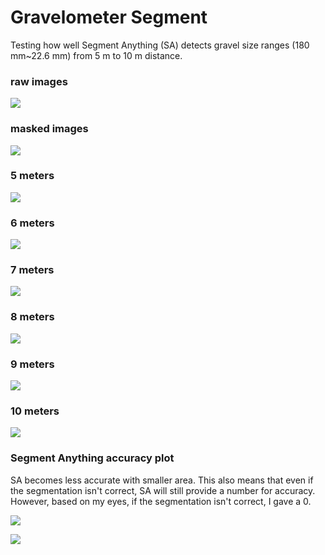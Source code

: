 # Gravelometer Segment
Testing how well Segment Anything (SA) detects gravel size ranges (180 mm~22.6 mm) from 5 m to 10 m distance.

### raw images
![](https://github.com/snohatech/gravelometersegment/blob/main/raw/raw.gif)

### masked images
![](https://github.com/snohatech/gravelometersegment/blob/main/masked/mask.gif)

### 5 meters
![](https://github.com/snohatech/gravelometersegment/blob/main/segment/5m.gif)

### 6 meters
![](https://github.com/snohatech/gravelometersegment/blob/main/segment/6m.gif)

### 7 meters
![](https://github.com/snohatech/gravelometersegment/blob/main/segment/7m.gif)

### 8 meters
![](https://github.com/snohatech/gravelometersegment/blob/main/segment/8m.gif)

### 9 meters
![](https://github.com/snohatech/gravelometersegment/blob/main/segment/9m.gif)

### 10 meters
![](https://github.com/snohatech/gravelometersegment/blob/main/segment/10m.gif)

### Segment Anything accuracy plot
SA becomes less accurate with smaller area. This also means that even if the segmentation isn't correct, SA will still provide a number for accuracy. However, based on my eyes, if the segmentation isn't correct, I gave a 0. 

![](https://github.com/snohatech/gravelometersegment/blob/main/data/accuracyfull.png)

![](https://github.com/snohatech/gravelometersegment/blob/main/data/accuracy.png)
